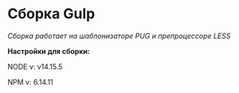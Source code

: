 # Сборка Gulp 

*Сборка работает на шаблонизаторе PUG и препроцессоре LESS*

**Настройки для сборки:**

NODE v: v14.15.5

NPM v: 6.14.11
